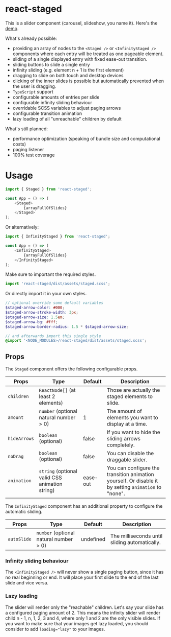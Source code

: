 # react-staged

This is a slider component (carousel, slideshow, you name it). Here's the [demo](https://fdc-viktor-luft.github.io/react-staged/).

What's already possible:
- providing an array of nodes to the `<Staged />` or `<InfinityStaged />` components where
  each entry will be treated as one pageable element.
- sliding of a single displayed entry with fixed ease-out transition.
- sliding buttons to slide a single entry
- infinity sliding (e.g. element n + 1 is the first element)
- dragging to slide on both touch and desktop devices
- clicking of the inner slides is possible but automatically 
  prevented when the user is dragging.
- `TypeScript` support
- configurable amounts of entries per slide
- configurable infinity sliding behaviour
- overridable SCSS variables to adjust paging arrows
- configurable transition animation
- lazy loading of all "unreachable" children by default

What's still planned:
- performance optimization (speaking of bundle size and computational costs)
- paging listener 
- 100% test coverage

# Usage
```js
import { Staged } from 'react-staged';

const App = () => (
    <Staged>
        {arrayFullOfSlides}
    </Staged>
);
```
Or alternatively:
```js
import { InfinityStaged } from 'react-staged';

const App = () => (
    <InfinityStaged>
        {arrayFullOfSlides}
    </InfinityStaged>
);
```
Make sure to important the required styles.
```js
import 'react-staged/dist/assets/staged.scss';
```
Or directly import it in your own styles.
```scss
// optional override some default variables
$staged-arrow-color: #000;
$staged-arrow-stroke-width: 3px;
$staged-arrow-size: 1.5em;
$staged-arrow-bg: #fff;
$staged-arrow-border-radius: 1.5 * $staged-arrow-size;

// and afterwards import this single style
@import '<NODE_MODULES>/react-staged/dist/assets/staged.scss';
```
## Props
The `Staged` component offers the following configurable props.

Props              | Type                                           | Default        | Description                                                       
------------------ | ---------------------------------------------- | -------------- | ----------------------------------------------------------------- 
`children`         | `ReactNode[]` (at least 2 elements)            |                | Those are actually the staged elements to slide.
`amount`           | `number` (optional natural number > 0)         | 1              | The amount of elements you want to display at a time.
`hideArrows`       | `boolean` (optional)                           | false          | If you want to hide the sliding arrows completely.
`noDrag`           | `boolean` (optional)                           | false          | You can disable the draggable slider.
`animation`        | `string` (optional valid CSS animation string) | ease-out       | You can configure the transition animation yourself. Or disable it by setting `animation` to "none".

The `InfinityStaged` component has an additional property to configure the automatic sliding.

Props              | Type                                           | Default        | Description                                                       
------------------ | ---------------------------------------------- | -------------- | ----------------------------------------------------------------- 
`autoSlide`        | `number` (optional natural number > 0)         | undefined      | The milliseconds until sliding automatically.

### Infinity sliding behaviour
The `<InfinityStaged />` will never show a single paging button, since it has no real beginning or end.
It will place your first slide to the end of the last slide and vice versa.

### Lazy loading
The slider will render only the "reachable" children. Let's say your slide has a configured paging amount of 2.
This means the infinity slider will render child n - 1, n, 1, 2, 3 and 4, where only 1 and 2 are the only visible slides.
If you want to make sure that your images get lazy loaded, you should consider to add `loading="lazy"` to your images.
